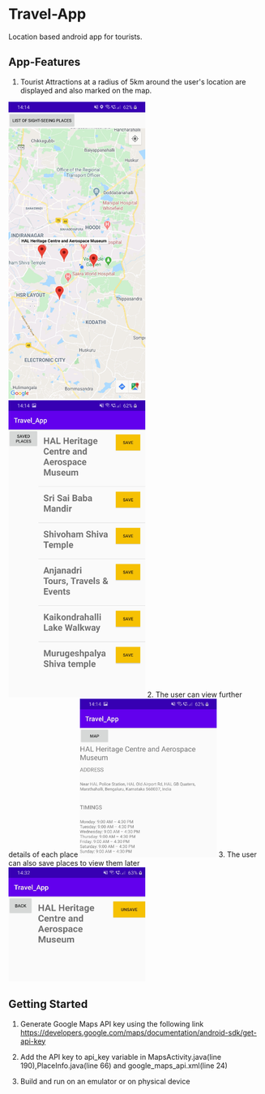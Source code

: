 # Travel-App
Location based android app for tourists. 

## App-Features
1. Tourist Attractions at a radius of 5km around the user's location are displayed and also marked on the map. 
<img src="https://github.com/dgdheeraj/Travel-App/blob/master/Screenshots/Map.jpg" width="270" height="585">  
<img src="https://github.com/dgdheeraj/Travel-App/blob/master/Screenshots/List.jpg" width="270" height="585">  
2. The user can view further details of each place
<img src="https://github.com/dgdheeraj/Travel-App/blob/master/Screenshots/Details.jpg" width="270" height="312">  
3. The user can also save places to view them later
<img src="https://github.com/dgdheeraj/Travel-App/blob/master/Screenshots/Saved.jpg" width="270" height="225">  

## Getting Started
1. Generate Google Maps API key using the following link <br/>
https://developers.google.com/maps/documentation/android-sdk/get-api-key

2. Add the API key to api_key variable in MapsActivity.java(line 190),PlaceInfo.java(line 66) and google_maps_api.xml(line 24)<br/>
3. Build and run on an emulator or on physical device<br/>
